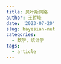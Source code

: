 ```yaml
---
title: 贝叶斯网路
author: 王哲峰
date: '2023-07-20'
slug: bayesian-net
categories:
  - 数学、统计学
tags:
  - article
---
```

